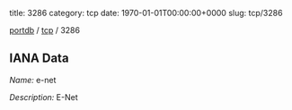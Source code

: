 title: 3286
category: tcp
date: 1970-01-01T00:00:00+0000
slug: tcp/3286

[portdb](/) / [tcp](/category/tcp.html) / 3286


## IANA Data

_Name:_ e-net

_Description:_ E-Net

